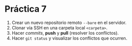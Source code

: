 # Práctica 7

1. Crear un nuevo repositorio remoto `--bare` en el servidor.
2. Clonar vía SSH en una carpeta local `<carpeta>`.
3. Hacer *commits*, **push** y **pull** (resolver los conflictos).
4. Hacer `git status` y visualizar los conflictos que ocurren.